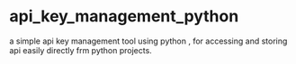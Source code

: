 # api_key_management_python

a simple api key management tool using python , for accessing and storing api easily directly frm python projects. 

